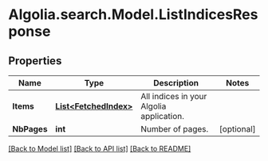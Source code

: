 # Algolia.search.Model.ListIndicesResponse

## Properties

Name | Type | Description | Notes
------------ | ------------- | ------------- | -------------
**Items** | [**List&lt;FetchedIndex&gt;**](FetchedIndex.md) | All indices in your Algolia application. | 
**NbPages** | **int** | Number of pages. | [optional] 

[[Back to Model list]](../README.md#documentation-for-models) [[Back to API list]](../README.md#documentation-for-api-endpoints) [[Back to README]](../README.md)


